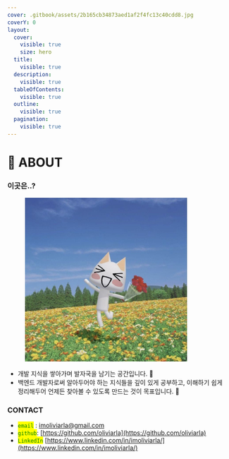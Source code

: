 ```yaml
---
cover: .gitbook/assets/2b165cb34873aed1af2f4fc13c40cdd8.jpg
coverY: 0
layout:
  cover:
    visible: true
    size: hero
  title:
    visible: true
  description:
    visible: true
  tableOfContents:
    visible: true
  outline:
    visible: true
  pagination:
    visible: true
---
```


# 🐶 ABOUT

### 이곳은..?

<figure><img src=".gitbook/assets/image (129).png" alt="" width="368"><figcaption></figcaption></figure>

* 개발 지식을 쌓아가며 발자국을 남기는 공간입니다. 🐾
* 백엔드 개발자로써 알아두어야 하는 지식들을 깊이 있게 공부하고, 이해하기 쉽게 정리해두어 언제든 찾아볼 수 있도록 만드는 것이 목표입니다. 🐾

### CONTACT

* <mark style="color:green;">`email`</mark> : imoliviarla@gmail.com
* <mark style="color:green;">`github`</mark>: [https://github.com/oliviarla](https://github.com/oliviarla)
* <mark style="color:green;">`LinkedIn`</mark> [https://www.linkedin.com/in/imoliviarla/](https://www.linkedin.com/in/imoliviarla/)
